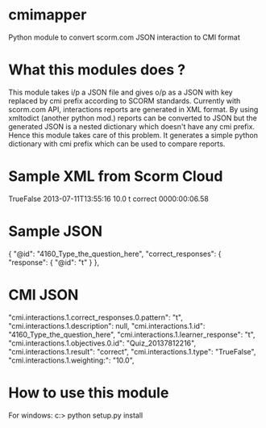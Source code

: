 cmimapper
=========

Python module to convert scorm.com JSON interaction to CMI format

What this modules does ?
=======================

This module takes i/p a JSON file and gives o/p as a JSON with key replaced by cmi prefix according to SCORM standards.
Currently with scorm.com API, interactions reports are generated in XML format. By using xmltodict (another python mod.)
reports can be converted to JSON but the generated JSON is a nested dictionary which doesn't have any cmi prefix.
Hence this module takes care of this problem. It generates a simple python dictionary with cmi prefix which can be used 
to compare reports.

Sample XML from Scorm Cloud
===========================

 <interaction id="4160_Type_the_question_here">
                <type>TrueFalse</type>
                <objectives>
                  <objective id="Quiz_20137812216"/>
                </objectives>
                <timestamp>2013-07-11T13:55:16</timestamp>
                <correct_responses>
                  <response id="t"/>
                </correct_responses>
                <weighting>10.0</weighting>
                <learner_response>t</learner_response>
                <result>correct</result>
                <latency>0000:00:06.58</latency>
                <description/>

Sample JSON
===========
{             "@id": "4160_Type_the_question_here", 
              "correct_responses": {
                        "response": {
                              "@id": "t"
                                    }
                                    }, 
                                        
CMI JSON
========
"cmi.interactions.1.correct_responses.0.pattern": "t", 
    "cmi.interactions.1.description": null, 
    "cmi.interactions.1.id": "4160_Type_the_question_here", 
    "cmi.interactions.1.learner_response": "t", 
    "cmi.interactions.1.objectives.0.id": "Quiz_20137812216", 
    "cmi.interactions.1.result": "correct", 
    "cmi.interactions.1.type": "TrueFalse", 
    "cmi.interactions.1.weighting:": "10.0", 
    
    
How to use this module
======================

For windows: c:\>  python setup.py install
    
    
    
    
